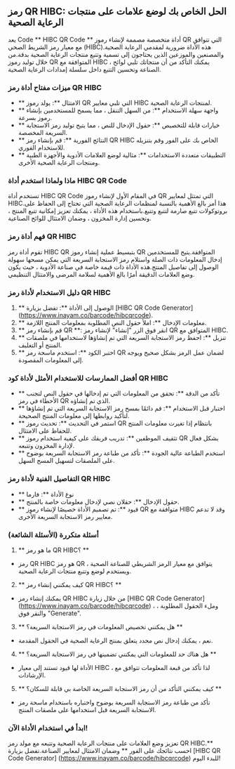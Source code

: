## رمز QR HIBC: الحل الخاص بك لوضع علامات على منتجات الرعاية الصحية

يعد Code ** HIBC QR Code ** أداة متخصصة مصممة لإنشاء رموز QR التي تتوافق مع معيار رمز الشريط الصحي (HIBC).هذه الأداة ضرورية لمقدمي الرعاية الصحية والمصنعين والموزعين الذين يحتاجون إلى تسمية وتتبع منتجات الرعاية الصحية بدقة.من خلال توليد رموز QR المتوافقة مع HIBC ، يمكنك التأكد من أن منتجاتك تلبي لوائح الصناعة وتحسين التتبع داخل سلسلة إمدادات الرعاية الصحية.

### ميزات مفتاح أداة رمز QR HIBC

- ** الامتثال **: يولد رموز QR التي تلبي معايير HIBC لمنتجات الرعاية الصحية.
- ** واجهة سهلة الاستخدام **: من السهل التنقل ، مما يسمح للمستخدمين بإنشاء رموز بسرعة.
- ** خيارات قابلة للتخصيص **: حقول الإدخال للنص ، مما يتيح توليد رمز الاستجابة السريعة المخصصة.
- ** النتائج الفورية **: قم بإنشاء رمز QR HIBC الخاص بك على الفور وقم بتنزيله للاستخدام الفوري.
- ** التطبيقات متعددة الاستخدامات **: مثالية لوضع العلامات الأدوية والأجهزة الطبية ومنتجات الرعاية الصحية الأخرى.

### ماذا ولماذا استخدم أداة HIBC QR Code

تستخدم أداة HIBC QR Code في المقام الأول لإنشاء رموز QR التي تمتثل لمعايير HIBC.هذا أمر بالغ الأهمية بالنسبة لمنظمات الرعاية الصحية التي تحتاج إلى الحفاظ على بروتوكولات تتبع صارمة لتتبع وتتبع.باستخدام هذه الأداة ، يمكنك تعزيز إمكانية تتبع المنتج ، وتحسين إدارة المخزون ، وضمان الامتثال للوائح الصناعية.

### فهم أداة رمز QR HIBC

تقوم أداة رمز HIBC QR بتبسيط عملية إنشاء رموز QR المتوافقة.يتيح للمستخدمين إدخال المعلومات ذات الصلة واستلام رمز الاستجابة السريعة التي يمكن مسحها سهولة الوصول إلى تفاصيل المنتج.هذه الأداة ذات قيمة خاصة في صناعة الأدوية ، حيث يكون وضع العلامات الدقيقة أمرًا بالغ الأهمية لسلامة المرضى والامتثال التنظيمي.

### دليل الاستخدام لأداة رمز QR HIBC

1. ** الوصول إلى الأداة **: تفضل بزيارة [HIBC QR Code Generator] (https://www.inayam.co/barcode/hibcqrcode).
2. ** معلومات الإدخال **: املأ حقول النص المطلوبة بمعلومات المنتج اللازمة.
3. ** قم بإنشاء رمز QR **: انقر فوق الزر "إنشاء" لإنشاء رمز QR المتوافق مع HIBC.
4. ** تنزيل **: احفظ رمز الاستجابة السريعة التي تم إنشاؤها لاستخدامها في ملصقات المنتج أو التغليف.
5. ** اختبر الكود **: استخدم ماسحة رمز QR لضمان عمل الرمز بشكل صحيح ويوجه إلى المعلومات المقصودة.

### أفضل الممارسات للاستخدام الأمثل لأداة كود QR HIBC

- ** تأكد من الدقة **: تحقق من المعلومات التي تم إدخالها في حقول النص لتجنب الأخطاء في رمز QR الذي تم إنشاؤه.
- ** اختبار قبل الاستخدام **: قم دائمًا بمسح رمز الاستجابة السريعة التي تم إنشاؤها لتأكيد روابطها إلى معلومات المنتج الصحيحة.
- ** استمر في التحديث **: تحديث رموز QR بانتظام إذا تغيرت معلومات المنتج للحفاظ على الامتثال.
- ** تثقيف الموظفين **: تدريب فريقك على كيفية استخدام رموز QR بشكل فعال لإدارة المخزون وتتبعه.
- ** استخدم الطباعة عالية الجودة **: تأكد من طباعة رمز الاستجابة السريعة بوضوح على الملصقات لتسهيل المسح السهل.

### التفاصيل الفنية لأداة رمز QR HIBC

- ** نوع الأداة **: فارما
- ** حقول الإدخال **: حقلان نصي لإدخال معلومات خاصة بالمنتج.
- ** قيود **: تم تصميم الأداة خصيصًا لإنشاء رموز QR متوافقة مع HIBC وقد لا تدعم معايير رمز الاستجابة السريعة الأخرى.

### أسئلة متكررة (الأسئلة الشائعة)

1. ** ما هو رمز QR HIBC؟ **
- رمز QR HIBC هو رمز QR يتوافق مع معيار الرمز الشريطي للصناعة الصحية ، ويستخدم لوضع وتتبع منتجات الرعاية الصحية.

2. ** كيف يمكنني إنشاء رمز QR HIBC؟ **
- يمكنك إنشاء رمز QR HIBC من خلال زيارة [HIBC QR Code Generator] (https://www.inayam.co/barcode/hibcqrcode) ، وملء الحقول المطلوبة ، والنقر فوق "Generate".

3. ** هل يمكنني تخصيص المعلومات في رمز الاستجابة السريعة؟ **
- نعم ، يمكنك إدخال نص محدد يتعلق بمنتج الرعاية الصحية في الحقول المقدمة.

4. ** هل هناك حد للمعلومات التي يمكنني تضمينها في رمز الاستجابة السريعة؟ **
- الأداة لها قيود تستند إلى معيار HIBC ، لذا تأكد من قبعة المعلومات تتوافق مع الإرشادات.

5. ** كيف يمكنني التأكد من أن رمز الاستجابة السريعة الخاصة بي قابلة للسكان؟ **
- تأكد من طباعة رمز الاستجابة السريعة بوضوح واختباره باستخدام ماسحة رمز الاستجابة السريعة قبل استخدامها على ملصقات المنتج.

### ابدأ في استخدام الأداة الآن!

تعزيز وضع العلامات على منتجات الرعاية الصحية وتتبعه مع مولد رمز QR HIBC.** احسب نتائجك على الفور ** وضمان الامتثال لمعايير الصناعة.تفضل بزيارة [HIBC QR Code Generator] (https://www.inayam.co/barcode/hibcqrcode) للبدء اليوم!